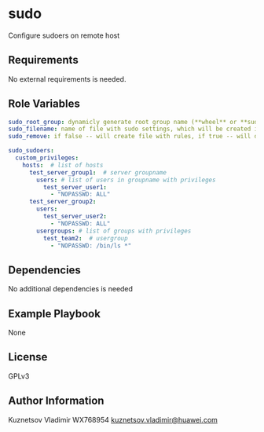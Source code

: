 sudo
=========

Configure sudoers on remote host

Requirements
------------

No external requirements is needed.

Role Variables
--------------

```yaml
sudo_root_group: dynamicly generate root group name (**wheel** or **sudo**)
sudo_filename: name of file with sudo settings, which will be created in /etc/sudoers.d
sudo_remove: if false -- will create file with rules, if true -- will delete file

sudo_sudoers:
  custom_privileges:
    hosts:  # list of hosts
      test_server_group1:  # server groupname
        users: # list of users in groupname with privileges
          test_server_user1:
            - "NOPASSWD: ALL"
      test_server_group2:
        users:
          test_server_user2:
            - "NOPASSWD: ALL"
        usergroups: # list of groups with privileges
          test_team2:  # usergroup
            - "NOPASSWD: /bin/ls *"
```

Dependencies
------------

No additional dependencies is needed

Example Playbook
----------------

None

License
-------

GPLv3

Author Information
------------------

Kuznetsov Vladimir WX768954 <kuznetsov.vladimir@huawei.com>